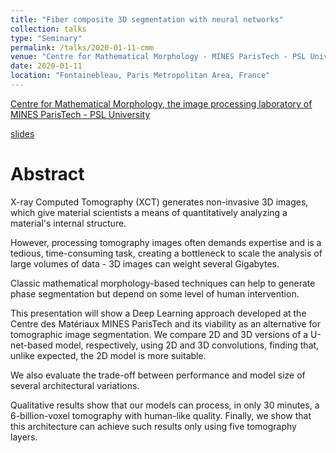 ```yaml
---
title: "Fiber composite 3D segmentation with neural networks"
collection: talks
type: "Seminary"
permalink: /talks/2020-01-11-cmm
venue: "Centre for Mathematical Morphology - MINES ParisTech - PSL University"
date: 2020-01-11
location: "Fontainebleau, Paris Metropolitan Area, France"
---
```


[Centre for Mathematical Morphology, the image processing laboratory of MINES ParisTech - PSL University](http://www.cmm.mines-paristech.fr/?l=en_US)

[slides](http://joaopcbertoldo.github.io/files/2021-01-11-cmm-slides.pdf)

Abstract
===
X-ray Computed Tomography (XCT) generates non-invasive 3D images, which give material scientists a means of quantitatively analyzing a material's internal structure. 

However, processing tomography images often demands expertise and is a tedious, time-consuming task, creating a bottleneck to scale the analysis of large volumes of data - 3D images can weight several Gigabytes. 

Classic mathematical morphology-based techniques can help to generate phase segmentation but depend on some level of human intervention. 

This presentation will show a Deep Learning approach developed at the Centre des Matériaux MINES ParisTech and its viability as an alternative for tomographic image segmentation. We compare 2D and 3D versions of a U-net-based model, respectively, using 2D and 3D convolutions,  finding that, unlike expected, the 2D model is more suitable. 

We also evaluate the trade-off between performance and model size of several architectural variations. 

Qualitative results show that our models can process, in only 30 minutes, a 6-billion-voxel tomography with human-like quality. Finally, we show that this architecture can achieve such results only using five tomography layers. 
